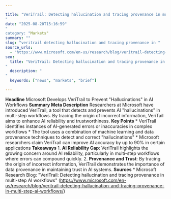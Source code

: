 ```yaml
---

title: "VeriTrail: Detecting hallucination and tracing provenance in multi-step AI workflows'"
date: "2025-08-20T15:16:59""
category: "Markets"
summary: ""
slug: "veritrail detecting hallucination and tracing provenance in "
source_urls:
  - "https://www.microsoft.com/en-us/research/blog/veritrail-detecting-hallucination-and-tracing-provenance-in-multi-step-ai-workflows/"
seo:
  title: "VeriTrail: Detecting hallucination and tracing provenance in multi-step AI workflows | Hash n Hedge'"
  description: ""
  keywords: ["news", "markets", "brief"]

---
```

**Headline** Microsoft Develops VeriTrail to Prevent "Hallucinations" in AI Workflows  **Summary Meta Description** Researchers at Microsoft have introduced VeriTrail, a tool that detects and prevents AI "hallucinations" in multi-step workflows. By tracing the origin of incorrect information, VeriTail aims to enhance AI reliability and trustworthiness.  **Key Points**  * VeriTrail identifies instances of AI-generated errors or inaccuracies in complex workflows * The tool uses a combination of machine learning and data provenance techniques to detect and correct "hallucinations" * Microsoft researchers claim VeriTrail can improve AI accuracy by up to 90% in certain applications  **Takeaways**  1. **AI Reliability Gap**: VeriTrail highlights the growing concern around AI reliability, particularly in multi-step workflows where errors can compound quickly. 2. **Provenance and Trust**: By tracing the origin of incorrect information, VeriTrail demonstrates the importance of data provenance in maintaining trust in AI systems.  **Sources** * Microsoft Research Blog: "VeriTrail: Detecting hallucination and tracing provenance in multi-step AI workflows" (https://www.microsoft.com/en-us/research/blog/veritrail-detecting-hallucination-and-tracing-provenance-in-multi-step-ai-workflows/) 

